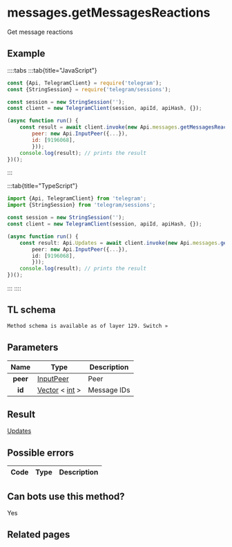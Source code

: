 # messages.getMessagesReactions

Get message reactions

## Example

::::tabs
:::tab{title="JavaScript"}

```js
const {Api, TelegramClient} = require('telegram');
const {StringSession} = require('telegram/sessions');

const session = new StringSession('');
const client = new TelegramClient(session, apiId, apiHash, {});

(async function run() {
    const result = await client.invoke(new Api.messages.getMessagesReactions({
		peer: new Api.InputPeer({...}),
		id: [9196068],
		}));
    console.log(result); // prints the result
})();

```

:::

:::tab{title="TypeScript"}

```ts
import {Api, TelegramClient} from 'telegram';
import {StringSession} from 'telegram/sessions';

const session = new StringSession('');
const client = new TelegramClient(session, apiId, apiHash, {});

(async function run() {
    const result: Api.Updates = await client.invoke(new Api.messages.getMessagesReactions({
		peer: new Api.InputPeer({...}),
		id: [9196068],
		}));
    console.log(result); // prints the result
})();

```

:::
::::

## TL schema

```txt
Method schema is available as of layer 129. Switch »
```

## Parameters

|   Name   | Type                                                                                              | Description |
| :------: | ------------------------------------------------------------------------------------------------- | ----------- |
| **peer** | [InputPeer](https://core.telegram.org/type/InputPeer)                                             | Peer        |
|  **id**  | [Vector](https://core.telegram.org/type/Vector%20t) < [int](https://core.telegram.org/type/int) > | Message IDs |

## Result

[Updates](https://core.telegram.org/type/Updates)

## Possible errors

| Code | Type | Description |
| :--: | ---- | ----------- |

## Can bots use this method?

Yes

## Related pages
